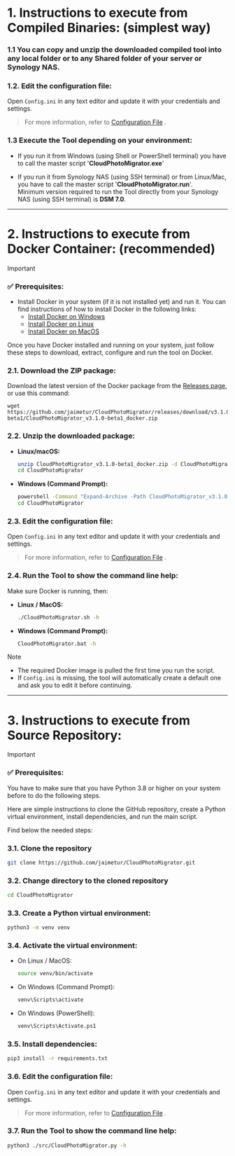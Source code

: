 # 1. Instructions to execute from Compiled Binaries: \(simplest way)

### 1.1 You can copy and unzip the downloaded compiled tool into any local folder or to any Shared folder of your server or Synology NAS.

### 1.2. Edit the configuration file:

Open `Config.ini` in any text editor and update it with your credentials and settings.

> For more information, refer to [Configuration File](/help/config-file.md) .

### 1.3 Execute the Tool depending on your environment:
  - If you run it from Windows (using Shell or PowerShell terminal) you have to call the master script '**CloudPhotoMigrator.exe**'  

  - If you run it from Synology NAS (using SSH terminal) or from Linux/Mac, you have to call the master script '**CloudPhotoMigrator.run**'.  
    Minimum version required to run the Tool directly from your Synology NAS (using SSH terminal) is **DSM 7.0**.


---
# 2. Instructions to execute from Docker Container: \(recommended)

> [!IMPORTANT] 
> ### ✅ Prerequisites:
> - Install Docker in your system (if it is not installed yet) and run it.  You can find instructions of how to install Docker in the following links:  
>     - [Install Docker on Windows](/help/install-docker-windows.md)  
>     - [Install Docker on Linux](/help/install-docker-linux.md)  
>     - [Install Docker on MacOS](/help/install-docker-macos.md)  


Once you have Docker installed and running on your system, just follow these steps to download, extract, configure and run the tool on Docker.

### 2.1. Download the ZIP package:

Download the latest version of the Docker package from the [Releases page](https://github.com/jaimetur/CloudPhotoMigrator/releases), or use this command:

```
wget https://github.com/jaimetur/CloudPhotoMigrator/releases/download/v3.1.0-beta1/CloudPhotoMigrator_v3.1.0-beta1_docker.zip
```


### 2.2. Unzip the downloaded package:

- **Linux/macOS:**
    ```bash
    unzip CloudPhotoMigrator_v3.1.0-beta1_docker.zip -d CloudPhotoMigrator
    cd CloudPhotoMigrator
    ```

- **Windows (Command Prompt):**
    ```bash
    powershell -Command "Expand-Archive -Path CloudPhotoMigrator_v3.1.0-beta1_docker.zip -DestinationPath CloudPhotoMigrator"
    cd CloudPhotoMigrator
    ```


### 2.3. Edit the configuration file:

Open `Config.ini` in any text editor and update it with your credentials and settings.

> For more information, refer to [Configuration File](/help/config-file.md) .


### 2.4. Run the Tool to show the command line help:

Make sure Docker is running, then:

- **Linux / MacOS:**
    ```bash
    ./CloudPhotoMigrator.sh -h
    ```

- **Windows (Command Prompt):**
    ```bash
    CloudPhotoMigrator.bat -h
    ```

> [!NOTE]
> - The required Docker image is pulled the first time you run the script.
> - If `Config.ini` is missing, the tool will automatically create a default one and ask you to edit it before continuing.


---
# 3. Instructions to execute from Source Repository:

> [!IMPORTANT]  
> ### ✅ Prerequisites:
> You have to make sure that you have Python 3.8 or higher on your system before to do the following steps.

Here are simple instructions to clone the GitHub repository, create a Python virtual environment, install dependencies, and run the main script.  

Find below the needed steps:

### 3.1. Clone the repository
   ```bash
   git clone https://github.com/jaimetur/CloudPhotoMigrator.git
   ```

### 3.2. Change directory to the cloned repository
   ```bash
   cd CloudPhotoMigrator
   ```

### 3.3. Create a Python virtual environment:  
   ```bash
   python3 -m venv venv
   ```

### 3.4. Activate the virtual environment:  
   - On Linux / MacOS:  
     ```bash
     source venv/bin/activate
     ```
   - On Windows (Command Prompt):  
     ```bash
     venv\Scripts\activate
     ```
   - On Windows (PowerShell):  
     ```bash
     venv\Scripts\Activate.ps1
     ```

### 3.5. Install dependencies:  
   ```bash
   pip3 install -r requirements.txt
   ```


### 3.6. Edit the configuration file:

Open `Config.ini` in any text editor and update it with your credentials and settings.

> For more information, refer to [Configuration File](/help/config-file.md) .


### 3.7. Run the Tool to show the command line help:
   ```bash
   python3 ./src/CloudPhotoMigrator.py -h
   ```

